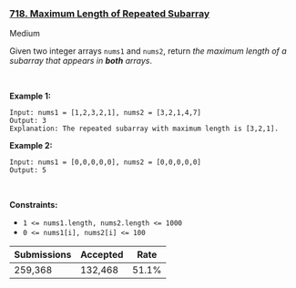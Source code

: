 ### [718. Maximum Length of Repeated Subarray](https://leetcode.com/problems/maximum-length-of-repeated-subarray/)

Medium

Given two integer arrays `` nums1 `` and `` nums2 ``, return _the maximum length of a subarray that appears in __both__ arrays_.

 

__Example 1:__

```
Input: nums1 = [1,2,3,2,1], nums2 = [3,2,1,4,7]
Output: 3
Explanation: The repeated subarray with maximum length is [3,2,1].
```

__Example 2:__

```
Input: nums1 = [0,0,0,0,0], nums2 = [0,0,0,0,0]
Output: 5
```

 

__Constraints:__

*   `` 1 <= nums1.length, nums2.length <= 1000 ``
*   `` 0 <= nums1[i], nums2[i] <= 100 ``

| Submissions    | Accepted     | Rate   |
| -------------- | ------------ | ------ |
| 259,368 | 132,468 | 51.1% |